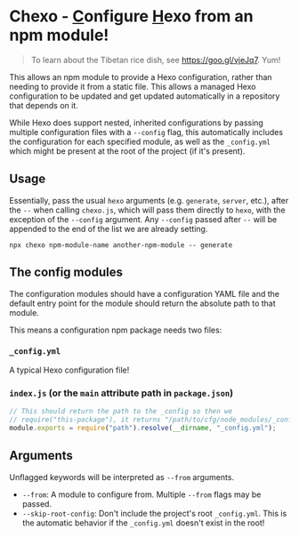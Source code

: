 # Chexo - <u>C</u>onfigure <u>H</u>exo from an npm module!

> To learn about the Tibetan rice dish, see https://goo.gl/vjeJq7. Yum!

This allows an npm module to provide a Hexo configuration, rather than needing
to provide it from a static file.  This allows a managed Hexo configuration to
be updated and get updated automatically in a repository that depends on it.

While Hexo does support nested, inherited configurations by passing multiple
configuration files with a `--config` flag, this automatically includes the
configuration for each specified module, as well as the `_config.yml` which
might be present at the root of the project (if it's present).

## Usage

Essentially, pass the usual `hexo` arguments (e.g. `generate`, `server`, etc.),
after the `--` when calling `chexo.js`, which will pass them directly to `hexo`,
with the exception of the `--config` argument. Any `--config` passed after
`--` will be appended to the end of the list we are already setting.

    npx chexo npm-module-name another-npm-module -- generate

## The config modules

The configuration modules should have a configuration YAML file and the default
entry point for the module should return the absolute path to that module.

This means a configuration npm package needs two files:

### `_config.yml`

A typical Hexo configuration file!

### `index.js` (or the `main` attribute path in `package.json`)

```js
// This should return the path to the _config so then we
// require("this-package"), it returns "/path/to/cfg/node_modules/_config.yml"
module.exports = require("path").resolve(__dirname, "_config.yml");
```

## Arguments

Unflagged keywords will be interpreted as `--from` arguments.

* `--from`: A module to configure from.  Multiple `--from` flags may be passed.
* `--skip-root-config`: Don't include the project's root `_config.yml`.  This
  is the automatic behavior if the `_config.yml` doesn't exist in the root!
